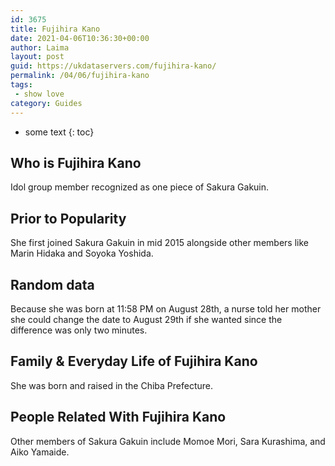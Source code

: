 ```yaml
---
id: 3675
title: Fujihira Kano
date: 2021-04-06T10:36:30+00:00
author: Laima
layout: post
guid: https://ukdataservers.com/fujihira-kano/
permalink: /04/06/fujihira-kano
tags:
 - show love
category: Guides
---
```


* some text
{: toc}


## Who is Fujihira Kano
                  
                  
                  
Idol group member recognized as one piece of Sakura Gakuin.
                  
              
            
              
            
                
                
                
## Prior to Popularity
                  
                  
                  
She first joined Sakura Gakuin in mid 2015 alongside other members like Marin Hidaka and Soyoka Yoshida.
                  
              
            
              
            
                
                
                
## Random data
                  
                  
                  
Because she was born at 11:58 PM on August 28th, a nurse told her mother she could change the date to August 29th if she wanted since the difference was only two minutes.
                  
              
            
              
            
                
                
                
## Family & Everyday Life of Fujihira Kano
                  
                  
                  
She was born and raised in the Chiba Prefecture.
                  
              
            
              
            
                
                
                
## People Related With Fujihira Kano
                  
                  
                  
Other members of Sakura Gakuin include Momoe Mori, Sara Kurashima, and Aiko Yamaide.
                  
              
            
              
            
                
              
            
              
              
            
            
              
            
          
          
          